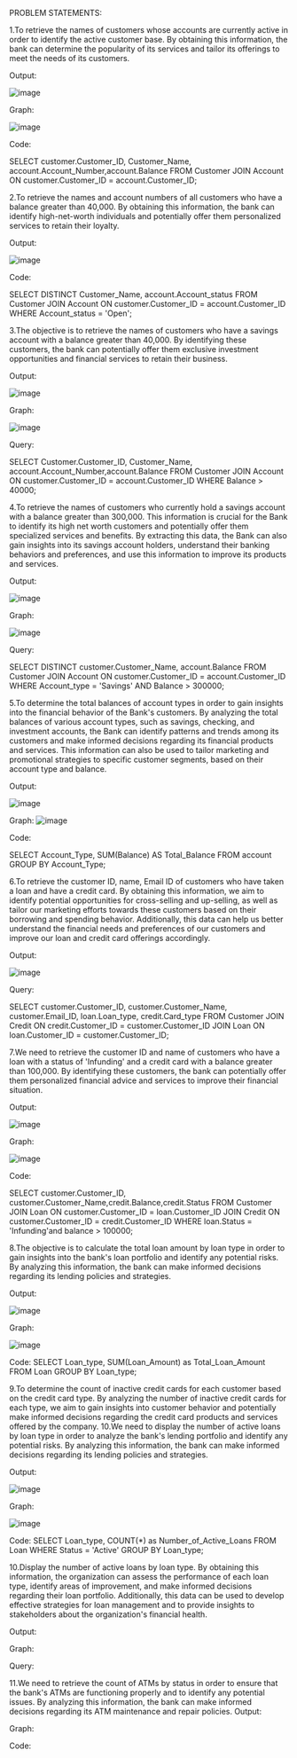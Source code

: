 PROBLEM STATEMENTS:

1.To retrieve the names of customers whose accounts are currently active in order to identify the active customer base. By obtaining this information, the bank can determine the popularity of its services and tailor its offerings to meet the needs of its customers.


Output:

![image](https://github.com/AISHWARYA-THOMAS/MBA-BDM-/assets/125996803/760050a7-414f-4da1-adb2-e01adfce6db4)

Graph:

![image](https://github.com/AISHWARYA-THOMAS/MBA-BDM-/assets/125996803/5998a939-55db-4b21-b0d9-4901c74320f2)

Code:

SELECT customer.Customer_ID, Customer_Name, account.Account_Number,account.Balance
FROM Customer 
JOIN Account  ON customer.Customer_ID = account.Customer_ID;

 2.To retrieve the names and account numbers of all customers who have a balance greater than 40,000. By obtaining this information, the bank can identify high-net-worth individuals and potentially offer them personalized services to retain their loyalty.

 
 Output:
 
![image](https://github.com/AISHWARYA-THOMAS/MBA-BDM-/assets/125996803/69954343-4d8d-460e-ab5b-f1e37916d3f7)

Code:

SELECT DISTINCT Customer_Name, account.Account_status
FROM Customer  JOIN Account  ON customer.Customer_ID = account.Customer_ID WHERE Account_status = 'Open';

3.The objective is to retrieve the names of customers who have a savings account with a balance greater than 40,000. By identifying these customers, the bank can potentially offer them exclusive investment opportunities and financial services to retain their business.
 
 Output:
 
 ![image](https://github.com/AISHWARYA-THOMAS/MBA-BDM-/assets/125996803/6264e77a-ae7b-4889-85a4-507f4f976c5c)

Graph: 

![image](https://github.com/AISHWARYA-THOMAS/MBA-BDM-/assets/125996803/585da577-609e-4359-b253-af1036f2483f)
 
 Query:
 
 SELECT Customer.Customer_ID, Customer_Name, account.Account_Number,account.Balance
FROM Customer 
JOIN Account  ON customer.Customer_ID = account.Customer_ID
WHERE Balance > 40000;


4.To retrieve the names of customers who currently hold a savings account with a balance greater than 300,000. This information is crucial for the Bank to identify its high net worth customers and potentially offer them specialized services and benefits. By extracting this data, the Bank can also gain insights into its savings account holders, understand their banking behaviors and preferences, and use this information to improve its products and services.
 
Output:

![image](https://github.com/AISHWARYA-THOMAS/MBA-BDM-/assets/125996803/33d5af67-b2d9-4d66-891c-93ab7dcb8075)

Graph:

![image](https://github.com/AISHWARYA-THOMAS/MBA-BDM-/assets/125996803/c7d0d041-45f2-431a-a344-06061f34a527)

Query:
 
 SELECT DISTINCT customer.Customer_Name, account.Balance
FROM Customer 
JOIN Account  ON customer.Customer_ID = account.Customer_ID
WHERE Account_type = 'Savings' AND Balance > 300000;


5.To determine the total balances of account types in order to gain insights into the financial behavior of the Bank's customers. By analyzing the total balances of various account types, such as savings, checking, and investment accounts, the Bank can identify patterns and trends among its customers and make informed decisions regarding its financial products and services. This information can also be used to tailor marketing and promotional strategies to specific customer segments, based on their account type and balance.

Output:

![image](https://github.com/AISHWARYA-THOMAS/MBA-BDM-/assets/125996803/53ea56bf-3d39-48f9-9133-789c8d23bd57)

Graph:
![image](https://github.com/AISHWARYA-THOMAS/MBA-BDM-/assets/125996803/6006febd-6f7c-4c96-8192-a3d762fd7589)

Code:

SELECT Account_Type, SUM(Balance) AS Total_Balance
FROM account
GROUP BY Account_Type;

6.To retrieve the customer ID, name, Email ID of customers who have taken a loan and have a credit card. By obtaining this information, we aim to identify potential opportunities for cross-selling and up-selling, as well as tailor our marketing efforts towards these customers based on their borrowing and spending behavior. Additionally, this data can help us better understand the financial needs and preferences of our customers and improve our loan and credit card offerings accordingly.

Output:

![image](https://github.com/AISHWARYA-THOMAS/MBA-BDM-/assets/125996803/29cdf05b-7850-4652-8a5b-061e03e66751)

Query:

 SELECT customer.Customer_ID, customer.Customer_Name, customer.Email_ID, loan.Loan_type, credit.Card_type
FROM Customer 
JOIN Credit  ON credit.Customer_ID = customer.Customer_ID
JOIN Loan  ON loan.Customer_ID = customer.Customer_ID;

7.We need to retrieve the customer ID and name of customers who have a loan with a status of 'Infunding' and a credit card with a balance greater than 100,000. By identifying these customers, the bank can potentially offer them personalized financial advice and services to improve their financial situation.

Output:

![image](https://github.com/AISHWARYA-THOMAS/MBA-BDM-/assets/125996803/4e20a89b-1ea2-464b-871c-7c518dcc8af8)

Graph:

![image](https://github.com/AISHWARYA-THOMAS/MBA-BDM-/assets/125996803/46b69726-07ab-4f57-981b-1afbaf03c53e)

Code:

  SELECT customer.Customer_ID, customer.Customer_Name,credit.Balance,credit.Status
FROM Customer 
    JOIN Loan ON customer.Customer_ID = loan.Customer_ID
    JOIN Credit  ON customer.Customer_ID = credit.Customer_ID
WHERE loan.Status = 'Infunding'and balance > 100000; 

8.The objective is to calculate the total loan amount by loan type in order to gain insights into the bank's loan portfolio and identify any potential risks. By analyzing this information, the bank can make informed decisions regarding its lending policies and strategies.

Output:

![image](https://github.com/AISHWARYA-THOMAS/MBA-BDM-/assets/125996803/50e29e27-6f7e-41ca-8dbf-d4f50a4f8729)

Graph:

![image](https://github.com/AISHWARYA-THOMAS/MBA-BDM-/assets/125996803/6f1c6bce-469e-4cf5-b292-882ede773b91)

Code:
SELECT Loan_type, SUM(Loan_Amount) as Total_Loan_Amount
FROM Loan
GROUP BY Loan_type;

9.To determine the count of inactive credit cards for each customer based on the credit card type. By analyzing the number of inactive credit cards for each type, we aim to gain insights into customer behavior and potentially make informed decisions regarding the credit card products and services offered by the company.
10.We need to display the number of active loans by loan type in order to analyze the bank's lending portfolio and identify any potential risks. By analyzing this information, the bank can make informed decisions regarding its lending policies and strategies.

Output:

![image](https://github.com/AISHWARYA-THOMAS/MBA-BDM-/assets/125996803/c57ee526-d344-4239-9592-f5809176a91a)

Graph:

![image](https://github.com/AISHWARYA-THOMAS/MBA-BDM-/assets/125996803/ab2b678d-3410-4534-8588-664a6c26d8ed)

Code:
SELECT Loan_type, COUNT(*) as Number_of_Active_Loans
FROM Loan
WHERE Status = 'Active'
GROUP BY Loan_type;

10.Display the number of active loans by loan type. By obtaining this information, the organization can assess the performance of each loan type, identify areas of improvement, and make informed decisions regarding their loan portfolio. Additionally, this data can be used to develop effective strategies for loan management and to provide insights to stakeholders about the organization's financial health.

Output:

Graph:

Query:

11.We need to retrieve the count of ATMs by status in order to ensure that the bank's ATMs are functioning properly and to identify any potential issues. By analyzing this information, the bank can make informed decisions regarding its ATM maintenance and repair policies.
Output:

Graph:

Code:



